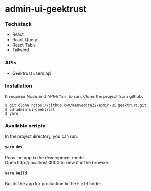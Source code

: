 # admin-ui-geektrust

### Tech stack

- React
- React Query
- React Table
- Tailwind

### APIs

- Geektrust users api

### Installation

It requires Node and NPM/Yarn to run.
Clone the project from github.

    $ git clone https://github.com/manvendra22/admin-ui-geektrust.git
    $ cd admin-ui-geektrust
    $ yarn

### Available scripts

In the project directory, you can run:

#### `yarn dev`

Runs the app in the development mode.<br />
Open http://localhost:3000 to view it in the browser.

#### `yarn build`

Builds the app for production to the `build` folder.
